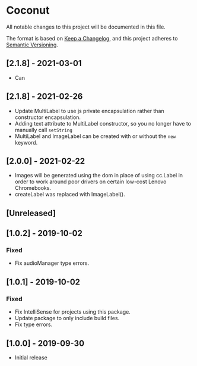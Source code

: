 # Coconut

All notable changes to this project will be documented in this file.

The format is based on [Keep a Changelog](https://keepachangelog.com/en/1.0.0/),
and this project adheres to [Semantic Versioning](https://semver.org/spec/v2.0.0.html).
## [2.1.8] - 2021-03-01
* Can 

## [2.1.8] - 2021-02-26
* Update MultiLabel to use js private encapsulation rather than constructor encapsulation.
* Adding text attribute to MultiLabel constructor, so you no longer have to manually call `setString` 
* MultiLabel and ImageLabel can be created with or without the `new` keyword.

## [2.0.0] - 2021-02-22
* Images will be generated using the dom in place of using cc.Label in order to work around poor drivers on certain 
low-cost Lenovo Chromebooks.
* createLabel was replaced with ImageLabel().

## [Unreleased]

## [1.0.2] - 2019-10-02

### Fixed

* Fix audioManager type errors.

## [1.0.1] - 2019-10-02

### Fixed

* Fix IntelliSense for projects using this package.
* Update package to only include build files.
* Fix type errors.

## [1.0.0] - 2019-09-30

* Initial release
